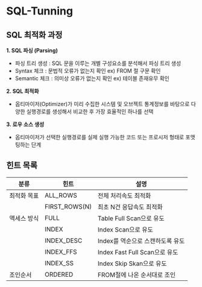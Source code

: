 # SQL-Tunning

## SQL 최적화 과정

**1. SQL 파싱 (Parsing)**

* 파싱 트리 생성 : SQL 문을 이루는 개별 구성요소를 분석해서 파싱 트리 생성
* Syntax 체크 : 문법적 오류가 없는지 확인 ex) FROM 절 구문 확인
* Semantic 체크 : 의미상 오류가 없는지 확인 ex) 테이블 존재유무 확인

**2. SQL 최적화**

* 옵티마이저(Optimizer)가 미리 수집한 시스템 및 오브젝트 통계정보를 바탕으로 다양한 실행경로를 생성해서 비교한 후 가장 효율적인 하나를 선택

**3. 로우 소스 생성**

* 옵티마이저가 선택한 실행경로를 실제 실행 가능한 코드 또는 프로시저 형태로 포맷팅하는 단계


## 힌트 목록

분류|힌트|설명
--|--|--
최적화 목표|ALL_ROWS|전체 처리속도 최적화
||FIRST_ROWS(N)|최초 N건 응답속도 최적화
액세스 방식|FULL|Table Full Scan으로 유도
||INDEX|Index Scan으로 유도
||INDEX_DESC|Index를 역순으로 스캔하도록 유도
||INDEX_FFS|Index Fast Full Scan으로 유도
||INDEX_SS|Index Skip Skan으로 유도
조인순서|ORDERED|FROM절에 나온 순서대로 조인
